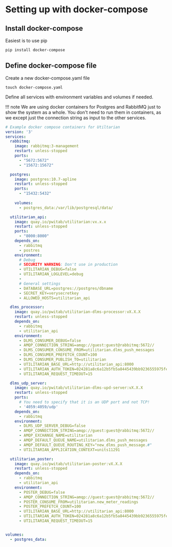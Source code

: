 # Setting up with docker-compose


## Install docker-compose

Easiest is to use pip

```
pip install docker-compose
```

## Define docker-compose file

Create a new docker-compose.yaml file

```
touch docker-compose.yaml
```

Define all services with environment variables and volumes if needed.

!!! note
    We are using docker containers for Postgres and RabbitMQ just to show the
    system as a whole. You don't need to run them in containers, as we except 
    just the connection string as input to the other services. 
    
    
```yaml
# Example docker compose containers for Utiltarian
version: '3'
services:
  rabbitmq:
    image: rabbitmq:3-management
    restart: unless-stopped
    ports:
      - "5672:5672"
      - "15672:15672"

  postgres:
    image: postgres:10.7-apline
    restart: unless-stopped
    ports:
      - "15432:5432"
    
    volumes:
      - postgres_data:/var/lib/postgresql/data/

  utilitarian_api:
    image: quay.io/pwitab/utilitarian:vx.x.x
    restart: unless-stopped
    ports:
      - "8000:8000"
    depends_on:
      - rabbitmq
      - postres
    environment:
      # Debug
      # SECURITY WARNING: Don't use in production
      - UTILITARIAN_DEBUG=false
      - UTILITARIAN_LOGLEVEL=debug
      - 
      # General settings
      - DATABASE_URL=postgres://postgres/dbname
      - SECRET_KEY=verysecretkey  
      - ALLOWED_HOSTS=utilitarian_api

  dlms_processor:
    image: quay.io/pwitab/utilitarian-dlms-processor:vX.X.X
    restart: unless-stopped
    depends_on: 
      - rabbitmq
      - utilitarian_api
    environment:
      - DLMS_CONSUMER_DEBUG=false
      - AMQP_CONNECTION_STRING=amqp://guest:guest@rabbitmq:5672//
      - DLMS_CONSUMER_CONSUME_FROM=utilitarian.dlms_push_messages
      - DLMS_CONSUMER_PREFETCH_COUNT=100
      - DLMS_CONSUMER_PUBLISH_TO=utilitarian
      - UTILITARIAN_BASE_URL=http://utilitarian_api:8000
      - UTILITARIAN_AUTH_TOKEN=024281a8c6a12b5fb5a8445439bb9236555975fe
      - UTILITARIAN_REQUEST_TIMEOUT=15

  dlms_udp_server:
    image: quay.io/pwitab/utilitarian-dlms-upd-server:vX.X.X
    restart: unless-stopped
    ports:
      # You need to specify that it is an UDP port and not TCP!
      - '4059:4059/udp'
    depends_on: 
      - rabbitmq
    environment:
      - DLMS_UDP_SERVER_DEBUG=false
      - AMQP_CONNECTION_STRING=amqp://guest:guest@rabbitmq:5672//
      - AMQP_EXCHANGE_NAME=utilitarian
      - AMQP_DEFAULT_QUEUE_NAME=utilitarian.dlms_push_messages
      - AMQP_DEFAULT_QUEUE_ROUTING_KEY="new_dlms_push_message.#"
      - UTILITARIAN_APPLICATION_CONTEXT=units11291

  utilitarian_poster:
    image: quay.io/pwitab/utilitarian-poster:vX.X.X
    restart: unless-stopped
    depends_on: 
      - rabbitmq
      - utilitarian_api
    environment:
      - POSTER_DEBUG=false
      - AMQP_CONNECTION_STRING=amqp://guest:guest@rabbitmq:5672//
      - POSTER_CONSUME_FROM=utilitarian.new_meter_readings
      - POSTER_PREFETCH_COUNT=100
      - UTILITARIAN_BASE_URL=http://utilitarian_api:8000
      - UTILITARIAN_AUTH_TOKEN=024281a8c6a12b5fb5a8445439bb9236555975fe
      - UTILITARIAN_REQUEST_TIMEOUT=15


volumes:
  - postgres_data:

```
